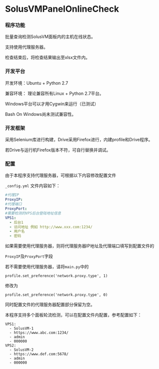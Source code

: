 # SolusVMPanelOnlineCheck

### 程序功能
批量查询检测SolusVM面板内的主机在线状态。

支持使用代理服务器。

检查结束后，将检查结果输出至xlsx文件内。

### 开发平台
开发环境：Ubuntu + Python 2.7

兼容环境：
理论兼容所有Linux + Python 2.7平台。

Windows平台可以才用Cygwin来运行（已测试）

Bash On Windows尚未测试兼容性。
        
### 开发框架
采用Selenium库进行构建，Drive采用Firefox进行，内建profile和Drive程序。

若Drive与运行机Firefox版本不符，可自行替换并调试。

### 配置
由于本程序支持代理服务器，可根据以下内容修改配置文件 

<code>_config.yml</code> 文件内容如下：
```yml
#代理IP
ProxyIP: 
#代理端口 
ProxyPort: 
#需要检测的VPS后台登陆地址信息
VPS1:
  - 后台1
  - 访问地址 例如 http://www.xxx.com:1234/
  - 用户名
  - 密码
```

如果需要使用代理服务器，则将代理服务器IP地址及代理端口填写到配置文件的

<code>ProxyIP</code>及<code>ProxyPort</code>字段

若不需要使用代理服务器，请将<code>main.py</code>中的

<code>profile.set_preference('network.proxy.type', 1)</code>

修改为

<code>profile.set_preference('network.proxy.type', 0)</code>

同时配置文件的代理服务器配置部分保留为空。

本程序支持多个面板轮流检测，可以在配置文件内配置，参考配置如下：

```
VPS1:
  - SolusVM-1
  - https://www.abc.com:1234/
  - admin
  - 000000
VPS2:
  - SolusVM-2
  - https://www.def.com:5678/
  - admin
  - 000000
```

